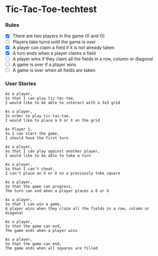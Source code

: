 # Tic-Tac-Toe-techtest

### Rules

- [x] There are two players in the game (X and O)
- [ ] Players take turns until the game is over
- [x] A player can claim a field if it is not already taken
- [x] A turn ends when a player claims a field
- [ ] A player wins if they claim all the fields in a row, column or diagonal
- [ ] A game is over if a player wins
- [ ] A game is over when all fields are taken

### User Stories

```
As a player,
So that I can play tic-tac-toe,
I would like to be able to interact with a 3x3 grid
```

```
As a player,
In order to play tic-tac-toe,
I would like to place a O or X on the grid
```

```
As Player 1,
So I can start the game,
I should have the first turn
```

```
As a player,
So that I can play against another player,
I would like to be able to take a turn
```

```
As a player,
So that I can't cheat,
I can't place an X or O on a previously take square
```

```
As a player,
So that the game can progress,
The turn can end when a player places a O or X
```

```
As a player,
So that I can win a game,
A player wins when they claim all the fields in a row, column or diagonal
```

```
As a player,
So that the game can end,
The game ends when a player wins
```

```
As a player,
So that the game can end,
The game ends when all squares are filled
```
